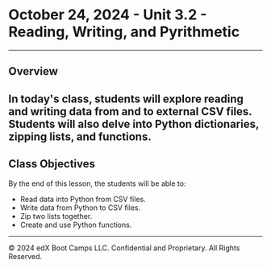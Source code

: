 # October 24, 2024 - Unit 3.2 - Reading, Writing, and Pyrithmetic
---

## Overview
In today's class, students will explore reading and writing data from and to external CSV files. Students will also delve into Python dictionaries, zipping lists, and functions.
---

## Class Objectives
By the end of this lesson, the students will be able to:
- Read data into Python from CSV files.
- Write data from Python to CSV files.
- Zip two lists together.
- Create and use Python functions.
---

© 2024 edX Boot Camps LLC. Confidential and Proprietary. All Rights Reserved.